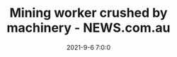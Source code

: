 ---
"title": "Mining worker crushed by machinery - NEWS.com.au"
"date": "2021-9-6 7:0:0"
"feed_name": "GOOGLENEWSMINING"
"feed_website": "https://news.google.com/search?q=mining%2Bincident&hl=en-US&gl=US&ceid=US:en"
"feed_rss": "https://news.google.com/rss/search?q=mining%2Bincident&hl=en-US&gl=US&ceid=US:en"
"link": "https://www.news.com.au/finance/work/at-work/mining-worker-crushed-by-machinery-in-tragic-workplace-accident/news-story/a21b13bbd65e43fc2a609ed8bd9e1c15"
"file": "_posts/2021-1-1-8f76d22e8378f1d5906afdd8a1631a4f92b72f01.md"
"accident": "0"
"drilling": "0"
---